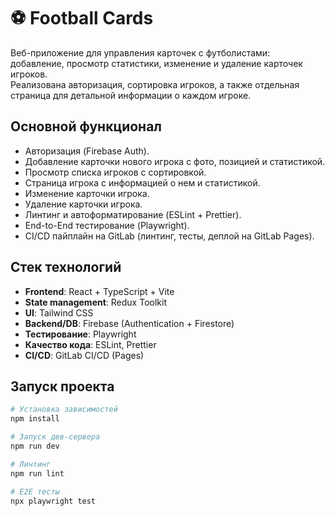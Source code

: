 # ⚽ Football Cards

Веб-приложение для управления карточек с футболистами: добавление, просмотр статистики, изменение и удаление карточек игроков.  
Реализована авторизация, сортировка игроков, а также отдельная страница для детальной информации о каждом игроке.

## Основной функционал

- Авторизация (Firebase Auth).
- Добавление карточки нового игрока с фото, позицией и статистикой.
- Просмотр списка игроков с сортировкой.
- Страница игрока с информацией о нем и статистикой.
- Изменение карточки игрока.
- Удаление карточки игрока.
- Линтинг и автоформатирование (ESLint + Prettier).
- End-to-End тестирование (Playwright).
- CI/CD пайплайн на GitLab (линтинг, тесты, деплой на GitLab Pages).

## Стек технологий

- **Frontend**: React + TypeScript + Vite
- **State management**: Redux Toolkit
- **UI**: Tailwind CSS
- **Backend/DB**: Firebase (Authentication + Firestore)
- **Тестирование**: Playwright
- **Качество кода**: ESLint, Prettier
- **CI/CD**: GitLab CI/CD (Pages)

## Запуск проекта

```bash
# Установка зависимостей
npm install

# Запуск дев-сервера
npm run dev

# Линтинг
npm run lint

# E2E тесты
npx playwright test

```
